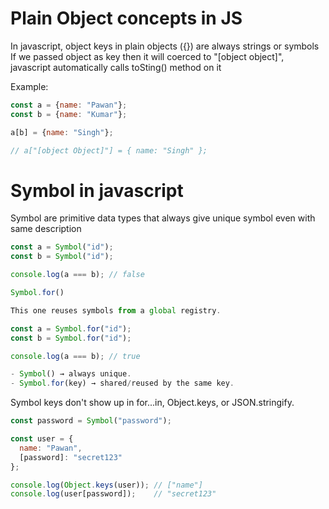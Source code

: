 # Plain Object concepts in JS
In javascript, object keys in plain objects ({}) are always strings or symbols
If we passed object as key then it will coerced to "[object object]", javascript automatically calls toSting() method on it

Example:
```javascript
const a = {name: "Pawan"};
const b = {name: "Kumar"};

a[b] = {name: "Singh"};

// a["[object Object]"] = { name: "Singh" };

```
# Symbol in javascript
Symbol are primitive data types that always give unique symbol even with same description

```javascript
const a = Symbol("id");
const b = Symbol("id");

console.log(a === b); // false

Symbol.for()

This one reuses symbols from a global registry.

const a = Symbol.for("id");
const b = Symbol.for("id");

console.log(a === b); // true

- Symbol() → always unique.
- Symbol.for(key) → shared/reused by the same key.
```
Symbol keys don't show up in for...in, Object.keys, or JSON.stringify.

```javascript
const password = Symbol("password");

const user = {
  name: "Pawan",
  [password]: "secret123"
};

console.log(Object.keys(user)); // ["name"]
console.log(user[password]);    // "secret123"
```